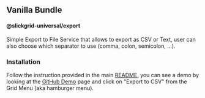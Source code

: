 ## Vanilla Bundle 
#### @slickgrid-universal/export

Simple Export to File Service that allows to export as CSV or Text, user can also choose which separator to use (comma, colon, semicolon, ...).

### Installation
Follow the instruction provided in the main [README](https://github.com/ghiscoding/slickgrid-universal#installation), you can see a demo by looking at the [GitHub Demo](https://ghiscoding.github.io/slickgrid-universal) page and click on "Export to CSV" from the Grid Menu (aka hamburger menu).
